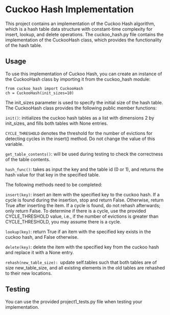 # Cuckoo Hash Implementation
This project contains an implementation of the Cuckoo Hash algorithm, which is a hash table data structure with constant-time complexity for insert, lookup, and delete operations. The cuckoo_hash.py file contains the implementation of the CuckooHash class, which provides the functionality of the hash table.

## Usage
To use this implementation of Cuckoo Hash, you can create an instance of the CuckooHash class by importing it from the cuckoo_hash module:


```
from cuckoo_hash import CuckooHash
ch = CuckooHash(init_sizes=10)
```
The init_sizes parameter is used to specify the initial size of the hash table. The CuckooHash class provides the following public member functions:

`init()`: initializes the cuckoo hash tables as a list with dimensions 2 by init_sizes, and fills both tables with None entries. 

`CYCLE_THRESHOLD` denotes the threshold for the number of evictions for detecting cycles in the insert() method. Do not change the value of this variable.

`get_table_contents()`: will be used during testing to check the correctness of the table contents.

`hash_func()`: takes as input the key and the table id (0 or 1), and returns the hash value for that key in the specified table.

The following methods need to be completed:

`insert(key)`: insert an item with the specified key to the cuckoo hash. If a cycle is found during the insertion, stop and return False. Otherwise, return True after inserting the item. If a cycle is found, do not rehash afterwards; only return False. To determine if there is a cycle, use the provided CYCLE_THRESHOLD value, i.e., if the number of evictions is greater than CYCLE_THRESHOLD, you may assume there is a cycle.

`lookup(key)`: return True if an item with the specified key exists in the cuckoo hash, and False otherwise.

`delete(key)`: delete the item with the specified key from the cuckoo hash and replace it with a None entry.

`rehash(new_table_size): `update self.tables such that both tables are of size new_table_size, and all existing elements in the old tables are rehashed to their new locations.

## Testing
You can use the provided project1_tests.py file when testing your implementation.